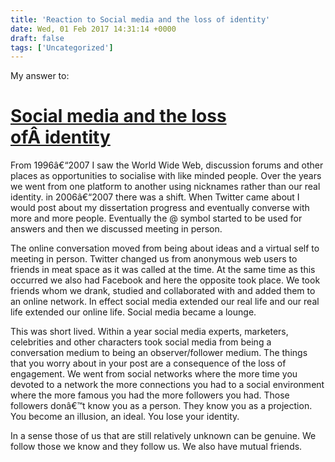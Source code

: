```yaml
---
title: 'Reaction to Social media and the loss of identity'
date: Wed, 01 Feb 2017 14:31:14 +0000
draft: false
tags: ['Uncategorized']
---
```


My answer to:

[Social media and the loss ofÂ identity](https://medium.com/@arthurhabrial/social-media-and-the-loss-of-identity-ecae39c86c6c#.wmrqoclok)
=========================================================================================================================================

From 1996â€“2007 I saw the World Wide Web, discussion forums and other places as opportunities to socialise with like minded people. Over the years we went from one platform to another using nicknames rather than our real identity. in 2006â€“2007 there was a shift. When Twitter came about I would post about my dissertation progress and eventually converse with more and more people. Eventually the @ symbol started to be used for answers and then we discussed meeting in person.

The online conversation moved from being about ideas and a virtual self to meeting in person. Twitter changed us from anonymous web users to friends in meat space as it was called at the time. At the same time as this occurred we also had Facebook and here the opposite took place. We took friends whom we drank, studied and collaborated with and added them to an online network. In effect social media extended our real life and our real life extended our online life. Social media became a lounge.

This was short lived. Within a year social media experts, marketers, celebrities and other characters took social media from being a conversation medium to being an observer/follower medium. The things that you worry about in your post are a consequence of the loss of engagement. We went from social networks where the more time you devoted to a network the more connections you had to a social environment where the more famous you had the more followers you had. Those followers donâ€™t know you as a person. They know you as a projection. You become an illusion, an ideal. You lose your identity.

In a sense those of us that are still relatively unknown can be genuine. We follow those we know and they follow us. We also have mutual friends.